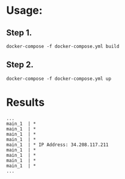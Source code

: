 # Usage:

## Step 1.
```
docker-compose -f docker-compose.yml build
```

## Step 2.
```
docker-compose -f docker-compose.yml up
```

# Results
```
...
main_1  | *
main_1  | *
main_1  | *
main_1  | *
main_1  | * IP Address: 34.208.117.211
main_1  | *
main_1  | *
main_1  | *
main_1  | *
...
```